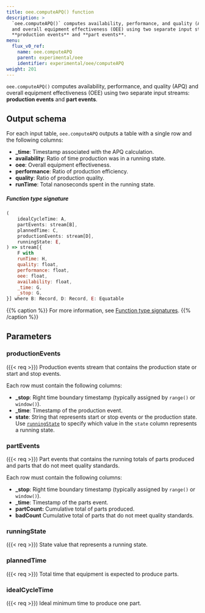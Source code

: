 ```yaml
---
title: oee.computeAPQ() function
description: >
  `oee.computeAPQ()` computes availability, performance, and quality (APQ)
  and overall equipment effectiveness (OEE) using two separate input streams:
  **production events** and **part events**.
menu:
  flux_v0_ref:
    name: oee.computeAPQ
    parent: experimental/oee
    identifier: experimental/oee/computeAPQ
weight: 201
---
```


<!------------------------------------------------------------------------------

IMPORTANT: This page was generated from comments in the Flux source code. Any
edits made directly to this page will be overwritten the next time the
documentation is generated. 

To make updates to this documentation, update the function comments above the
function definition in the Flux source code:

https://github.com/influxdata/flux/blob/master/stdlib/experimental/oee/oee.flux#L94-L155

Contributing to Flux: https://github.com/influxdata/flux#contributing
Fluxdoc syntax: https://github.com/influxdata/flux/blob/master/docs/fluxdoc.md

------------------------------------------------------------------------------->

`oee.computeAPQ()` computes availability, performance, and quality (APQ)
and overall equipment effectiveness (OEE) using two separate input streams:
**production events** and **part events**.

## Output schema
For each input table, `oee.computeAPQ` outputs a table with a single row and
the following columns:

- **_time**: Timestamp associated with the APQ calculation.
- **availability**: Ratio of time production was in a running state.
- **oee**: Overall equipment effectiveness.
- **performance**: Ratio of production efficiency.
- **quality**: Ratio of production quality.
- **runTime**: Total nanoseconds spent in the running state.

##### Function type signature

```js
(
    idealCycleTime: A,
    partEvents: stream[B],
    plannedTime: C,
    productionEvents: stream[D],
    runningState: E,
) => stream[{
    F with
    runTime: H,
    quality: float,
    performance: float,
    oee: float,
    availability: float,
    _time: G,
    _stop: G,
}] where B: Record, D: Record, E: Equatable
```

{{% caption %}}
For more information, see [Function type signatures](/flux/v0/function-type-signatures/).
{{% /caption %}}

## Parameters

### productionEvents
({{< req >}})
Production events stream that contains the production
state or start and stop events.

Each row must contain the following columns:
- **_stop**: Right time boundary timestamp (typically assigned by `range()` or `window()`).
- **_time**: Timestamp of the production event.
- **state**: String that represents start or stop events or the production state.
Use [`runningState`](#runningstate) to specify which value in the `state`
column represents a running state.

### partEvents
({{< req >}})
Part events that contains the running totals of parts produced and
parts that do not meet quality standards.

Each row must contain the following columns:
- **_stop**: Right time boundary timestamp (typically assigned by
`range()` or `window()`).
- **_time**: Timestamp of the parts event.
- **partCount:** Cumulative total of parts produced.
- **badCount** Cumulative total of parts that do not meet quality standards.

### runningState
({{< req >}})
State value that represents a running state.



### plannedTime
({{< req >}})
Total time that equipment is expected to produce parts.



### idealCycleTime
({{< req >}})
Ideal minimum time to produce one part.



